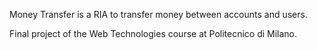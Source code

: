 Money Transfer is a RIA to transfer money between accounts and users.

Final project of the Web Technologies course at Politecnico di Milano.

